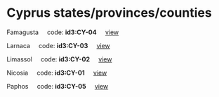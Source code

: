 # Cyprus states/provinces/counties
Famagusta&nbsp;&nbsp;&nbsp;&nbsp;&nbsp;code: **id3:CY-04**&nbsp;&nbsp;&nbsp;&nbsp;&nbsp;[view](../export/geojson/medium/id3/cy/04.geojson)&nbsp;&nbsp;&nbsp;&nbsp;&nbsp;


Larnaca&nbsp;&nbsp;&nbsp;&nbsp;&nbsp;code: **id3:CY-03**&nbsp;&nbsp;&nbsp;&nbsp;&nbsp;[view](../export/geojson/medium/id3/cy/03.geojson)&nbsp;&nbsp;&nbsp;&nbsp;&nbsp;


Limassol&nbsp;&nbsp;&nbsp;&nbsp;&nbsp;code: **id3:CY-02**&nbsp;&nbsp;&nbsp;&nbsp;&nbsp;[view](../export/geojson/medium/id3/cy/02.geojson)&nbsp;&nbsp;&nbsp;&nbsp;&nbsp;


Nicosia&nbsp;&nbsp;&nbsp;&nbsp;&nbsp;code: **id3:CY-01**&nbsp;&nbsp;&nbsp;&nbsp;&nbsp;[view](../export/geojson/medium/id3/cy/01.geojson)&nbsp;&nbsp;&nbsp;&nbsp;&nbsp;


Paphos&nbsp;&nbsp;&nbsp;&nbsp;&nbsp;code: **id3:CY-05**&nbsp;&nbsp;&nbsp;&nbsp;&nbsp;[view](../export/geojson/medium/id3/cy/05.geojson)&nbsp;&nbsp;&nbsp;&nbsp;&nbsp;

